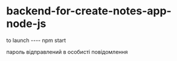 ﻿# backend-for-create-notes-app-node-js

to launch ---- npm start

пароль відправлений в особисті повідомлення
